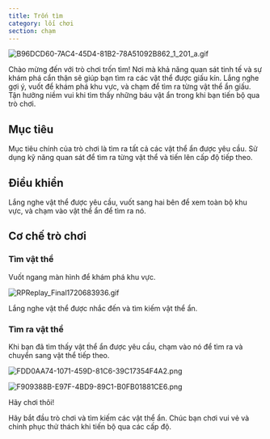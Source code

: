 ```yaml
---
title: Trốn tìm
category: lối chơi
section: chạm
---
```

![B96DCD60-7AC4-45D4-81B2-78A51092B862_1_201_a.gif](https://help.studycat.com/hc/article_attachments/34930712507545)

Chào mừng đến với trò chơi trốn tìm! Nơi mà khả năng quan sát tinh tế và sự khám phá cẩn thận sẽ giúp bạn tìm ra các vật thể được giấu kín. Lắng nghe gợi ý, vuốt để khám phá khu vực, và chạm để tìm ra từng vật thể ẩn giấu. Tận hưởng niềm vui khi tìm thấy những báu vật ẩn trong khi bạn tiến bộ qua trò chơi.

## Mục tiêu

Mục tiêu chính của trò chơi là tìm ra tất cả các vật thể ẩn được yêu cầu. Sử dụng kỹ năng quan sát để tìm ra từng vật thể và tiến lên cấp độ tiếp theo.

## Điều khiển

Lắng nghe vật thể được yêu cầu, vuốt sang hai bên để xem toàn bộ khu vực, và chạm vào vật thể ẩn để tìm ra nó.

## Cơ chế trò chơi

### Tìm vật thể

Vuốt ngang màn hình để khám phá khu vực.

![RPReplay_Final1720683936.gif](https://help.studycat.com/hc/article_attachments/34930712511513)

Lắng nghe vật thể được nhắc đến và tìm kiếm vật thể ẩn.

### Tìm ra vật thể

Khi bạn đã tìm thấy vật thể ẩn được yêu cầu, chạm vào nó để tìm ra và chuyển sang vật thể tiếp theo.

![FDD0AA74-1071-459D-81C6-39C17354F4A2.png](https://help.studycat.com/hc/article_attachments/34783745782809)


![F909388B-E97F-4BD9-89C1-B0FB01881CE6.png](https://help.studycat.com/hc/article_attachments/34783721841177)

Hãy chơi thôi!

Hãy bắt đầu trò chơi và tìm kiếm các vật thể ẩn. Chúc bạn chơi vui vẻ và chinh phục thử thách khi tiến bộ qua các cấp độ.